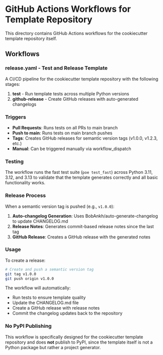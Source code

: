 # GitHub Actions Workflows for Template Repository

This directory contains GitHub Actions workflows for the cookiecutter template repository itself.

## Workflows

### release.yaml - Test and Release Template

A CI/CD pipeline for the cookiecutter template repository with the following stages:

1. **test** - Run template tests across multiple Python versions
2. **github-release** - Create GitHub releases with auto-generated changelogs

### Triggers

- **Pull Requests**: Runs tests on all PRs to main branch
- **Push to main**: Runs tests on main branch pushes  
- **Tags**: Creates GitHub releases for semantic version tags (v1.0.0, v1.2.3, etc.)
- **Manual**: Can be triggered manually via workflow_dispatch

### Testing

The workflow runs the fast test suite (`poe test_fast`) across Python 3.11, 3.12, and 3.13 to validate that the template generates correctly and all basic functionality works.

### Release Process

When a semantic version tag is pushed (e.g., `v1.0.0`):

1. **Auto-changelog Generation**: Uses BobAnkh/auto-generate-changelog to update CHANGELOG.md
2. **Release Notes**: Generates commit-based release notes since the last tag
3. **GitHub Release**: Creates a GitHub release with the generated notes

### Usage

To create a release:

```bash
# Create and push a semantic version tag
git tag v1.0.0
git push origin v1.0.0
```

The workflow will automatically:
- Run tests to ensure template quality
- Update the CHANGELOG.md file
- Create a GitHub release with release notes
- Commit the changelog updates back to the repository

### No PyPI Publishing

This workflow is specifically designed for the cookiecutter template repository and does **not** publish to PyPI, since the template itself is not a Python package but rather a project generator.